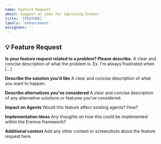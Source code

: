 ```yaml
---
name: Feature Request
about: Suggest an idea for improving Eremos
title: '[FEATURE] '
labels: 'enhancement'
assignees: ''
---
```


## 💡 Feature Request

**Is your feature request related to a problem? Please describe.**
A clear and concise description of what the problem is. Ex. I'm always frustrated when [...]

**Describe the solution you'd like**
A clear and concise description of what you want to happen.

**Describe alternatives you've considered**
A clear and concise description of any alternative solutions or features you've considered.

**Impact on Agents**
Would this feature affect existing agents? How?

**Implementation Ideas**
Any thoughts on how this could be implemented within the Eremos framework?

**Additional context**
Add any other context or screenshots about the feature request here.
